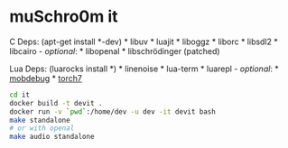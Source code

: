 muSchro0m it
============


C Deps: (apt-get install *-dev)
    * libuv
    * luajit
    * liboggz
    * liborc
    * libsdl2
    * libcairo
    - *optional*:
    * libopenal
    * libschrödinger (patched)

Lua Deps: (luarocks install *)
    * linenoise
    * lua-term
    * luarepl
    - *optional*:
    * [mobdebug](https://github.com/pkulchenko/MobDebug)
    * [torch7](/http://torch.ch)


```bash
cd it
docker build -t devit .
docker run -v `pwd`:/home/dev -u dev -it devit bash
make standalone
# or with openal
make audio standalone
```
